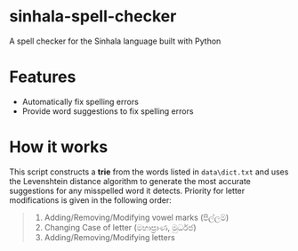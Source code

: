 # sinhala-spell-checker
A spell checker for the Sinhala language built with Python

# Features
- Automatically fix spelling errors
- Provide word suggestions to fix spelling errors

# How it works
This script constructs a **trie** from the words listed in `data\dict.txt` and uses the Levenshtein distance algorithm to generate the most accurate suggestions for any misspelled word it detects.
Priority for letter modifications is given in the following order:
> 1. Adding/Removing/Modifying vowel marks (පිල්ලම්)
> 2. Changing Case of letter (මහාප්‍රාණ, මුර්ධජ)
> 3. Adding/Removing/Modifying letters
